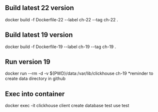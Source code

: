 ## Build latest 22 version
docker build -f Dockerfile-22 --label ch-22 --tag ch-22 .

## Build latest 19 version
docker build -f Dockerfile-19 --label ch-19 --tag ch-19 .

## Run version 19
docker run --rm -d -v ${PWD}/data:/var/lib/clickhouse ch-19
*reminder to create data directory in github

## Exec into container
docker exec -it <container id> clickhouse client
create database test
use test
<create and populate table with test data>
